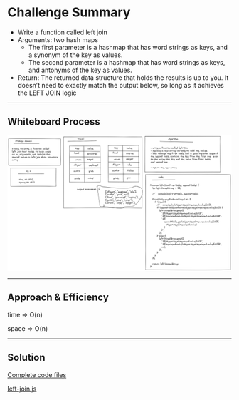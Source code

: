# Challenge Summary

<!-- Description of the challenge -->

- Write a function called left join
- Arguments: two hash maps
  - The first parameter is a hashmap that has word strings as keys, and a synonym of the key as values.
  - The second parameter is a hashmap that has word strings as keys, and antonyms of the key as values.
- Return: The returned data structure that holds the results is up to you. It doesn’t need to exactly match the output below, so long as it achieves the LEFT JOIN logic

---

## Whiteboard Process

<!-- Embedded whiteboard image -->

![ch06](../../img/challenge33.png)

---

## Approach & Efficiency

<!-- What approach did you take? Why? What is the Big O space/time for this approach? -->

time => O(n)

space => O(n)

---

## Solution

<!-- Show how to run your code, and examples of it in action -->

[Complete code files](../code-challenges/)

[left-join.js](../code-challenges/hash-table/left-join.js)
